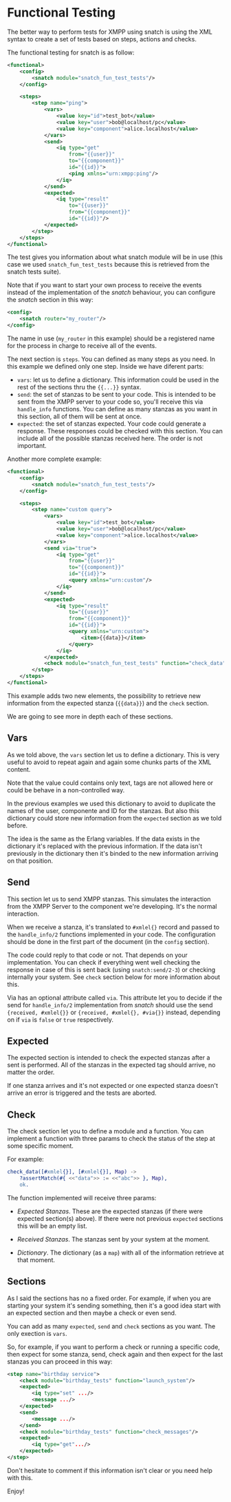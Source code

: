 Functional Testing
==================

The better way to perform tests for XMPP using snatch is using the XML syntax to create a set of tests based on steps, actions and checks.

The functional testing for snatch is as follow:

```xml
<functional>
    <config>
        <snatch module="snatch_fun_test_tests"/>
    </config>

    <steps>
        <step name="ping">
            <vars>
                <value key="id">test_bot</value>
                <value key="user">bob@localhost/pc</value>
                <value key="component">alice.localhost</value>
            </vars>
            <send>
                <iq type="get"
                    from="{{user}}"
                    to="{{component}}"
                    id="{{id}}">
                    <ping xmlns="urn:xmpp:ping"/>
                </iq>
            </send>
            <expected>
                <iq type="result"
                    to="{{user}}"
                    from="{{component}}"
                    id="{{id}}"/>
            </expected>
        </step>
    </steps>
</functional>
```

The test gives you information about what snatch module will be in use (this case we used `snatch_fun_test_tests` because this is retrieved from the snatch tests suite).

Note that if you want to start your own process to receive the events instead of the implementation of the *snatch* behaviour, you can configure the *snatch* section in this way:

```xml
<config>
    <snatch router="my_router"/>
</config>
```

The name in use (`my_router` in this example) should be a registered name for the process in charge to receive all of the events.

The next section is `steps`. You can defined as many steps as you need. In this example we defined only one step. Inside we have diferent parts:

- `vars`: let us to define a dictionary. This information could be used in the rest of the sections thru the `{{...}}` syntax.
- `send`: the set of stanzas to be sent to your code. This is intended to be sent from the XMPP server to your code so, you'll receive this via `handle_info` functions. You can define as many stanzas as you want in this section, all of them will be sent at once.
- `expected`: the set of stanzas expected. Your code could generate a response. These responses could be checked with this section. You can include all of the possible stanzas received here. The order is not important.

Another more complete example:

```xml
<functional>
    <config>
        <snatch module="snatch_fun_test_tests"/>
    </config>

    <steps>
        <step name="custom query">
            <vars>
                <value key="id">test_bot</value>
                <value key="user">bob@localhost/pc</value>
                <value key="component">alice.localhost</value>
            </vars>
            <send via="true">
                <iq type="get"
                    from="{{user}}"
                    to="{{component}}"
                    id="{{id}}">
                    <query xmlns="urn:custom"/>
                </iq>
            </send>
            <expected>
                <iq type="result"
                    to="{{user}}"
                    from="{{component}}"
                    id="{{id}}">
                    <query xmlns="urn:custom">
                        <item>{{data}}</item>
                    </query>
                </iq>
            </expected>
            <check module="snatch_fun_test_tests" function="check_data"/>
        </step>
    </steps>
</functional>
```

This example adds two new elements, the possibility to retrieve new information from the expected stanza (`{{data}}`) and the `check` section.

We are going to see more in depth each of these sections.

Vars
----

As we told above, the `vars` section let us to define a dictionary. This is very useful to avoid to repeat again and again some chunks parts of the XML content.

Note that the value could contains only text, tags are not allowed here or could be behave in a non-controlled way.

In the previous examples we used this dictionary to avoid to duplicate the names of the user, componente and ID for the stanzas. But also this dictionary could store new information from the `expected` section as we told before.

The idea is the same as the Erlang variables. If the data exists in the dictionary it's replaced with the previous information. If the data isn't previously in the dictionary then it's binded to the new information arriving on that position.

Send
----

This section let us to send XMPP stanzas. This simulates the interaction from the XMPP Server to the component we're developing. It's the normal interaction.

When we receive a stanza, it's translated to `#xmlel{}` record and passed to the `handle_info/2` functions implemented in your code. The configuration should be done in the first part of the document (in the `config` section).

The code could reply to that code or not. That depends on your implementation. You can check if everything went well checking the response in case of this is sent back (using `snatch:send/2-3`) or checking internally your system. See `check` section below for more information about this.

Via has an optional attribute called `via`. This attribute let you to decide if the send for `handle_info/2` implementation from *snatch* should use the send `{received, #xmlel{}}` or `{received, #xmlel{}, #via{}}` instead, depending on if `via` is `false` or `true` respectively.

Expected
--------

The expected section is intended to check the expected stanzas after a sent is performed. All of the stanzas in the expected tag should arrive, no matter the order.

If one stanza arrives and it's not expected or one expected stanza doesn't arrive an error is triggered and the tests are aborted.

Check
-----

The check section let you to define a module and a function. You can implement a function with three params to check the status of the step at some specific moment.

For example:

```erlang
check_data([#xmlel{}], [#xmlel{}], Map) ->
    ?assertMatch(#{ <<"data">> := <<"abc">> }, Map),
    ok.
```

The function implemented will receive three params:

- *Expected Stanzas*. These are the expected stanzas (if there were expected section(s) above). If there were not previous `expected` sections this will be an empty list.

- *Received Stanzas*. The stanzas sent by your system at the moment.

- *Dictionary*. The dictionary (as a `map`) with all of the information retrieve at that moment.

Sections
--------

As I said the sections has no a fixed order. For example, if when you are starting your system it's sending something, then it's a good idea start with an expected section and then maybe a check or even send.

You can add as many `expected`, `send` and `check` sections as you want. The only exection is `vars`.

So, for example, if you want to perform a check or running a specific code, then expect for some stanza, send, check again and then expect for the last stanzas you can proceed in this way:

```xml
<step name="birthday service">
    <check module="birthday_tests" function="launch_system"/>
    <expected>
        <iq type="set" .../>
        <message .../>
    </expected>
    <send>
        <message .../>
    </send>
    <check module="birthday_tests" function="check_messages"/>
    <expected>
        <iq type="get".../>
    </expected>
</step>
```

Don't hesitate to comment if this information isn't clear or you need help with this.

Enjoy!
